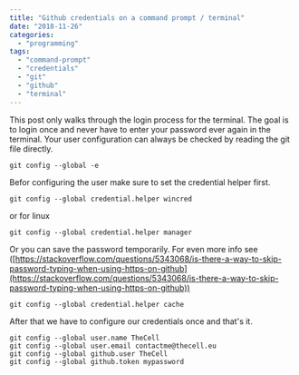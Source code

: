 ```yaml
---
title: "Github credentials on a command prompt / terminal"
date: "2018-11-26"
categories: 
  - "programming"
tags: 
  - "command-prompt"
  - "credentials"
  - "git"
  - "github"
  - "terminal"
---
```


This post only walks through the login process for the terminal. The goal is to login once and never have to enter your password ever again in the terminal. Your user configuration can always be checked by reading the git file directly.  

```
git config --global -e
```

Befor configuring the user make sure to set the credential helper first.

```
git config --global credential.helper wincred
```

or for linux  

```
git config --global credential.helper manager
```

Or you can save the password temporarily. For even more info see ([https://stackoverflow.com/questions/5343068/is-there-a-way-to-skip-password-typing-when-using-https-on-github](https://stackoverflow.com/questions/5343068/is-there-a-way-to-skip-password-typing-when-using-https-on-github))  

```
git config --global credential.helper cache
```

After that we have to configure our credentials once and that's it.  

```
git config --global user.name TheCell
git config --global user.email contactme@thecell.eu
git config --global github.user TheCell
git config --global github.token mypassword
```
